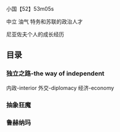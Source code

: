 小国【52】53m05s


中立
油气
特务和苏联的政治人才

尼亚佐夫个人的成长经历
## 目录
### 独立之路-the way of independent 
内政-interior
外交-diplomacy
经济-economy

### 抽象狂魔

### 鲁赫纳玛
